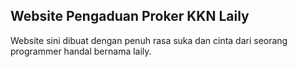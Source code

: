 ## Website Pengaduan Proker KKN Laily

Website sini dibuat dengan penuh rasa suka dan cinta dari seorang programmer handal bernama laily.
